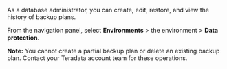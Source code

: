 
As a database administrator, you can create, edit, restore, and view the history of backup plans.

From the navigation panel, select **Environments** > the environment > **Data protection**.

**Note:** You cannot create a partial backup plan or delete an existing backup plan. Contact your Teradata account team for these operations.

